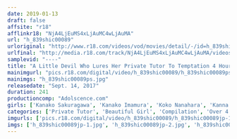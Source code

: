 ```yaml
---
date: 2019-01-13
draft: false
affsite: "r18"
afflinkr18: "NjA4LjEuMS4xLjAuMC4wLjAuMA"
url: "h_839shic00089"
urloriginal: "http://www.r18.com/videos/vod/movies/detail/-/id=h_839shic00089"
urlfinal: "http://media.r18.com/track/NjA4LjEuMS4xLjAuMC4wLjAuMA/videos/vod/movies/detail/-/id=h_839shic00089"
samplevid: "----"
title: "A Little Devil Who Lures Her Private Tutor To Temptation 4 Hour Collection"
mainimgurl: "pics.r18.com/digital/video/h_839shic00089/h_839shic00089ps.jpg"
mainimgs: "h_839shic00089ps.jpg"
releasedate: "Sept. 14, 2017"
duration: 241
productioncomp: "Adolscence.com"
girls: ['Kanako Sakuragawa', 'Kanako Imamura', 'Koko Nanahara', 'Kanna Koharu']
categories: ['Private Tutor', 'Beautiful Girl', 'Compilation', 'Over 4 Hours', 'Hi-Def']
imgurls: ['pics.r18.com/digital/video/h_839shic00089/h_839shic00089jp-1.jpg', 'pics.r18.com/digital/video/h_839shic00089/h_839shic00089jp-2.jpg', 'pics.r18.com/digital/video/h_839shic00089/h_839shic00089jp-3.jpg', 'pics.r18.com/digital/video/h_839shic00089/h_839shic00089jp-4.jpg', 'pics.r18.com/digital/video/h_839shic00089/h_839shic00089jp-5.jpg', 'pics.r18.com/digital/video/h_839shic00089/h_839shic00089jp-6.jpg', 'pics.r18.com/digital/video/h_839shic00089/h_839shic00089jp-7.jpg', 'pics.r18.com/digital/video/h_839shic00089/h_839shic00089jp-8.jpg', 'pics.r18.com/digital/video/h_839shic00089/h_839shic00089jp-9.jpg', 'pics.r18.com/digital/video/h_839shic00089/h_839shic00089jp-10.jpg', 'pics.r18.com/digital/video/h_839shic00089/h_839shic00089jp-11.jpg', 'pics.r18.com/digital/video/h_839shic00089/h_839shic00089jp-12.jpg', 'pics.r18.com/digital/video/h_839shic00089/h_839shic00089jp-13.jpg', 'pics.r18.com/digital/video/h_839shic00089/h_839shic00089jp-14.jpg', 'pics.r18.com/digital/video/h_839shic00089/h_839shic00089jp-15.jpg', 'pics.r18.com/digital/video/h_839shic00089/h_839shic00089jp-16.jpg', 'pics.r18.com/digital/video/h_839shic00089/h_839shic00089jp-17.jpg', 'pics.r18.com/digital/video/h_839shic00089/h_839shic00089jp-18.jpg', 'pics.r18.com/digital/video/h_839shic00089/h_839shic00089jp-19.jpg', 'pics.r18.com/digital/video/h_839shic00089/h_839shic00089jp-20.jpg']
imgs: ['h_839shic00089jp-1.jpg', 'h_839shic00089jp-2.jpg', 'h_839shic00089jp-3.jpg', 'h_839shic00089jp-4.jpg', 'h_839shic00089jp-5.jpg', 'h_839shic00089jp-6.jpg', 'h_839shic00089jp-7.jpg', 'h_839shic00089jp-8.jpg', 'h_839shic00089jp-9.jpg', 'h_839shic00089jp-10.jpg', 'h_839shic00089jp-11.jpg', 'h_839shic00089jp-12.jpg', 'h_839shic00089jp-13.jpg', 'h_839shic00089jp-14.jpg', 'h_839shic00089jp-15.jpg', 'h_839shic00089jp-16.jpg', 'h_839shic00089jp-17.jpg', 'h_839shic00089jp-18.jpg', 'h_839shic00089jp-19.jpg', 'h_839shic00089jp-20.jpg']
---
```

